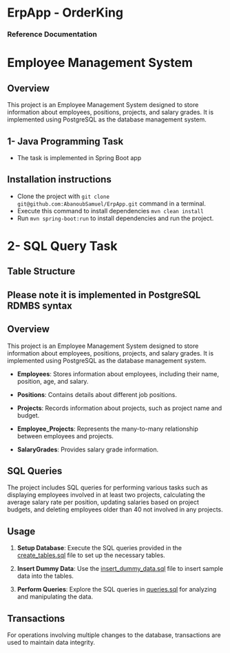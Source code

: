 # ErpApp - OrderKing

### Reference Documentation

# Employee Management System
## Overview

This project is an Employee Management System designed to store information about employees, positions, projects, and salary grades. It is implemented using PostgreSQL as the database management system.

## 1- Java Programming Task

- The task is implemented in Spring Boot app

## Installation instructions
- Clone the project with ```git clone git@github.com:AbanoubSamuel/ErpApp.git``` command in a terminal.
- Execute this command to install dependencies ```mvn clean install```
- Run ```mvn spring-boot:run``` to install dependencies and run the project. 



# 2- SQL Query Task
## Table Structure
## Please note it is implemented in PostgreSQL RDMBS syntax

## Overview
This project is an Employee Management System designed to store information about employees, positions, projects, and salary grades. It is implemented using PostgreSQL as the database management system.

- **Employees**: Stores information about employees, including their name, position, age, and salary.

- **Positions**: Contains details about different job positions.

- **Projects**: Records information about projects, such as project name and budget.

- **Employee_Projects**: Represents the many-to-many relationship between employees and projects.

- **SalaryGrades**: Provides salary grade information.

## SQL Queries

The project includes SQL queries for performing various tasks such as displaying employees involved in at least two projects, calculating the average salary rate per position, updating salaries based on project budgets, and deleting employees older than 40 not involved in any projects.

## Usage

1. **Setup Database**: Execute the SQL queries provided in the [create_tables.sql](create_tables.sql) file to set up the necessary tables.

2. **Insert Dummy Data**: Use the [insert_dummy_data.sql](insert_dummy_data.sql) file to insert sample data into the tables.

3. **Perform Queries**: Explore the SQL queries in [queries.sql](queries.sql) for analyzing and manipulating the data.

## Transactions

For operations involving multiple changes to the database, transactions are used to maintain data integrity.

